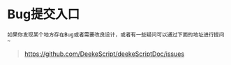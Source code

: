# Bug提交入口

`如果你发现某个地方存在Bug或者需要改良设计，或者有一些疑问可以通过下面的地址进行提问~`

> https://github.com/DeekeScript/deekeScriptDoc/issues
